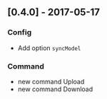 ## [0.4.0] - 2017-05-17
### Config
* Add option `syncModel`

### Command
* new command Upload
* new command Download
